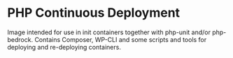 # PHP Continuous Deployment
Image intended for use in init containers together with php-unit and/or php-bedrock. Contains Composer, WP-CLI and some scripts and tools for deploying and re-deploying containers.